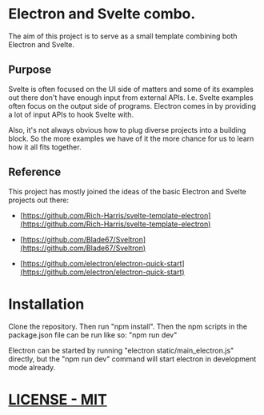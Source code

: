 # Electron and Svelte combo.

The aim of this project is to serve as a small template combining both
Electron and Svelte.

## Purpose

Svelte is often focused on the UI side of matters and some of its examples out
there don't have enough input from external APIs. I.e. Svelte examples often
focus on the output side of programs. Electron comes in by providing a lot of
input APIs to hook Svelte with.

Also, it's not always obvious how to plug diverse projects into a building
block. So the more examples we have of it the more chance for us to learn how
it all fits together.

## Reference

This project has mostly joined the ideas of the basic Electron and Svelte
projects out there:

* [https://github.com/Rich-Harris/svelte-template-electron](https://github.com/Rich-Harris/svelte-template-electron)

* [https://github.com/Blade67/Sveltron](https://github.com/Blade67/Sveltron)

* [https://github.com/electron/electron-quick-start](https://github.com/electron/electron-quick-start)

# Installation

Clone the repository. Then run "npm install". Then the npm scripts in the
package.json file can be run like so: "npm run dev"

Electron can be started by running "electron static/main_electron.js" directly,
but the "npm run dev" command will start electron in development mode already.

# [LICENSE - MIT](LICENSE)